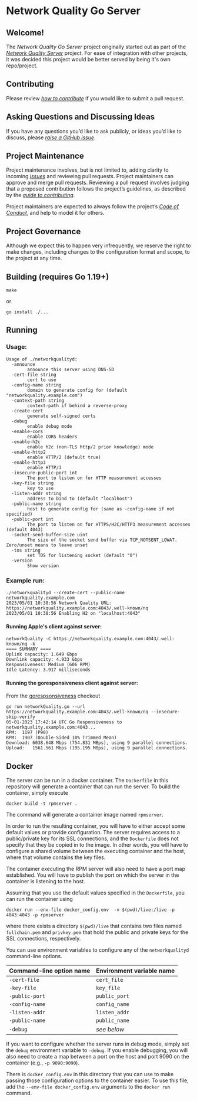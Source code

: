 
# Network Quality Go Server

## Welcome!
The _Network Quality Go Server_ project originally started out as part of the [_Network Quality Server_](https://github.com/network-quality/server) project. For ease of integration with other projects, it was decided this project would be better served by being it's own repo/project.

## Contributing
Please review [_how to contribute_](CONTRIBUTING.md) if you would like to submit a pull request.

## Asking Questions and Discussing Ideas
If you have any questions you’d like to ask publicly, or ideas you’d like to discuss, please [_raise a GitHub issue_](https://github.com/network-quality/goserver/issues).
##
## Project Maintenance
Project maintenance involves, but is not limited to, adding clarity to incoming [_issues_](https://github.com/network-quality/goserver/issues) and reviewing pull requests. Project maintainers can approve and merge pull requests. Reviewing a pull request involves judging that a proposed contribution follows the project’s guidelines, as described by the [_guide to contributing_](CONTRIBUTING.md).

Project maintainers are expected to always follow the project’s [_Code of Conduct_](CODE_OF_CONDUCT.md), and help to model it for others.

## Project Governance
Although we expect this to happen very infrequently, we reserve the right to make changes, including changes to the configuration format and scope, to the project at any time.


## Building (requires Go 1.19+)

`make`

or

`go install ./...`

## Running

### Usage:

```
Usage of ./networkqualityd:
  -announce
        announce this server using DNS-SD
  -cert-file string
        cert to use
  -config-name string
        domain to generate config for (default "networkquality.example.com")
  -context-path string
        context-path if behind a reverse-proxy
  -create-cert
        generate self-signed certs
  -debug
        enable debug mode
  -enable-cors
        enable CORS headers
  -enable-h2c
        enable h2c (non-TLS http/2 prior knowledge) mode
  -enable-http2
        enable HTTP/2 (default true)
  -enable-http3
        enable HTTP/3
  -insecure-public-port int
        The port to listen on for HTTP measurement accesses
  -key-file string
        key to use
  -listen-addr string
        address to bind to (default "localhost")
  -public-name string
        host to generate config for (same as -config-name if not specified)
  -public-port int
        The port to listen on for HTTPS/H2C/HTTP3 measurement accesses (default 4043)
  -socket-send-buffer-size uint
        The size of the socket send buffer via TCP_NOTSENT_LOWAT. Zero/unset means to leave unset
  -tos string
        set TOS for listening socket (default "0")
  -version
        Show version
```

### Example run:

```
./networkqualityd --create-cert --public-name networkquality.example.com
2023/05/01 10:38:56 Network Quality URL: https://networkquality.example.com:4043/.well-known/nq
2023/05/01 10:38:56 Enabling H2 on "localhost:4043"
```

#### Running Apple's client against server:
```
networkQuality -C https://networkquality.example.com:4043/.well-known/nq -k
==== SUMMARY ====
Uplink capacity: 1.649 Gbps
Downlink capacity: 4.933 Gbps
Responsiveness: Medium (606 RPM)
Idle Latency: 3.917 milliseconds
```

#### Running the goresponsiveness client against server:
From the [gorespsonsiveness](https://github.com/network-quality/goresponsiveness) checkout
```
go run networkQuality.go --url https://networkquality.example.com:4043/.well-known/nq --insecure-skip-verify
05-01-2023 17:42:14 UTC Go Responsiveness to networkquality.example.com:4043...
RPM:  1197 (P90)
RPM:  1907 (Double-Sided 10% Trimmed Mean)
Download: 6038.648 Mbps (754.831 MBps), using 9 parallel connections.
Upload:   1561.561 Mbps (195.195 MBps), using 9 parallel connections.
```


## Docker

The server can be run in a docker container. The `Dockerfile` in this repository
will generate a container that can run the server. To build the container,
simply execute

```
docker build -t rpmserver .
```

The command will generate a container image named `rpmserver`.

In order to run the resulting container, you will have to either accept some
default values or provide configuration. The server requires access
to a public/private key for its SSL connections, and the `Dockerfile` does not
specify that they be copied in to the image. In other words, you will have to configure a
shared volume between the executing container and the host, where that volume
contains the key files.

The container executing the RPM server will also need to have a port map
established. You will have to publish the port on which the server in the
container is listening to the host.

Assuming that you use the default values specified in the `Dockerfile`, you can
run the container using

```
docker run --env-file docker_config.env  -v $(pwd)/live:/live -p 4043:4043 -p rpmserver
```

where there exists a directory `$(pwd)/live` that contains two files named
`fullchain.pem` and `privkey.pem` that hold the public and private keys for
the SSL connections, respectively.

You can use environment variables to configure any of the `networkqualityd` command-line options.

| Command-line option name | Environment variable name |
| -- | -- |
| `-cert-file` | `cert_file` |
| `-key-file` | `key_file` |
| `-public-port` | `public_port` |
| `-config-name` | `config_name` |
| `-listen-addr` | `listen_addr` |
| `-public-name` | `public_name` |
| `-debug` | *see below* |

If you want to configure whether the server runs in debug mode, simply set the `debug` environment variable to `-debug`. If you enable debugging, you will also need to create a map between a port on the host and port 9090 on the container (e.g., `-p 9090:9090`).

There is `docker_config.env` in this directory that you can
use to make passing those configuration options to the container
easier. To use this file, add the `--env-file docker_config.env` arguments to the `docker run` command.
